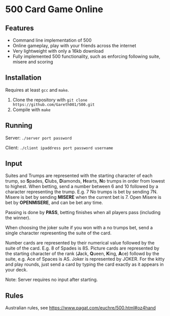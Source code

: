 500 Card Game Online
=======

## Features
* Command line implementation of 500
* Online gameplay, play with your friends across the internet
* Very lightweight with only a 16kb download
* Fully implemented 500 functionality, such as enforcing following suite, misere and scoring


## Installation
Requires at least `gcc` and `make`.
1. Clone the repository with `git clone https://github.com/Gareth001/500.git`
3. Compile with `make`

## Running
Server: `./server port password`

Client: `./client ipaddress port password username`

## Input
Suites and Trumps are represented with the starting character of each trump, so **S**pades, **C**lubs, **D**iamonds, **H**earts, **N**o trumps in order from lowest to highest.
When betting, send a number between 6 and 10 followed by a character representing the trump. E.g. 7 No trumps is bet by sending 7N. Misere is bet by sending **MISERE** when the current bet is 7. Open Misere is bet by **OPENMISERE**, and can be bet any time.

Passing is done by **PASS**, betting finishes when all players pass (including the winner).

When choosing the joker suite if you won with a no trumps bet, send a single character representing the suite of the card.

Number cards are represented by their numerical value followed by the suite of the card. E.g. 8 of Spades is 8S.
Picture cards are represented by the starting character of the rank (**J**ack, **Q**ueen, **K**ing, **A**ce) followd by the suite, e.g. Ace of Spaces is AS.
Joker is represented by JOKER.
For the kitty and play rounds, just send a card by typing the card exactly as it appears in your deck.

Note: Server requires no input after starting.
## Rules
Australian rules, see https://www.pagat.com/euchre/500.html#oz4hand
